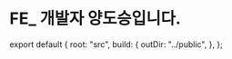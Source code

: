 # FE_ 개발자 양도승입니다.




export default {
    root: "src",
    build: {
    outDir: "../public",
    },
};

